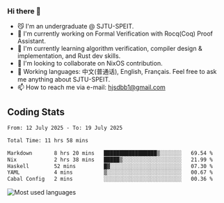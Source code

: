 ### Hi there 👋

<!--
**definfo/definfo** is a ✨ _special_ ✨ repository because its `README.md` (this file) appears on your GitHub profile.

Here are some ideas to get you started:

- 🔭 I’m currently working on ...
- 🌱 I’m currently learning ...
- 👯 I’m looking to collaborate on ...
- 🤔 I’m looking for help with ...
- 💬 Ask me about ...
- 📫 How to reach me: ...
- 😄 Pronouns: ...
- ⚡ Fun fact: ...
-->

- 😼 I'm an undergraduate @ SJTU-SPEIT.
- 🔭 I'm currently working on Formal Verification with Rocq(Coq) Proof Assistant.
- 🌱 I'm currently learning algorithm verification, compiler design & implementation, and Rust dev skills.
- 👯 I'm looking to collaborate on NixOS contribution.
- 💬 Working languages: 中文(普通话), English, Français. Feel free to ask me anything about SJTU-SPEIT.
- 📫 How to reach me via e-mail: hjsdbb1@gmail.com

## Coding Stats

<!--START_SECTION:waka-->

```txt
From: 12 July 2025 - To: 19 July 2025

Total Time: 11 hrs 58 mins

Markdown       8 hrs 20 mins   █████████████████▒░░░░░░░   69.54 %
Nix            2 hrs 38 mins   █████▒░░░░░░░░░░░░░░░░░░░   21.99 %
Haskell        52 mins         █▓░░░░░░░░░░░░░░░░░░░░░░░   07.30 %
YAML           4 mins          ▒░░░░░░░░░░░░░░░░░░░░░░░░   00.67 %
Cabal Config   2 mins          ░░░░░░░░░░░░░░░░░░░░░░░░░   00.36 %
```

<!--END_SECTION:waka-->

![Most used languages](https://github-readme-stats.vercel.app/api/top-langs/?username=definfo&layout=donut&theme=dracula&exclude_repo=xv6-labs-2023)
